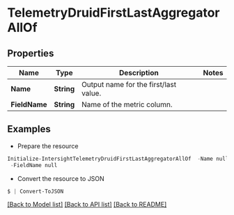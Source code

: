# TelemetryDruidFirstLastAggregatorAllOf
## Properties

Name | Type | Description | Notes
------------ | ------------- | ------------- | -------------
**Name** | **String** | Output name for the first/last value. | 
**FieldName** | **String** | Name of the metric column. | 

## Examples

- Prepare the resource
```powershell
Initialize-IntersightTelemetryDruidFirstLastAggregatorAllOf  -Name null `
 -FieldName null
```

- Convert the resource to JSON
```powershell
$ | Convert-ToJSON
```

[[Back to Model list]](../README.md#documentation-for-models) [[Back to API list]](../README.md#documentation-for-api-endpoints) [[Back to README]](../README.md)

